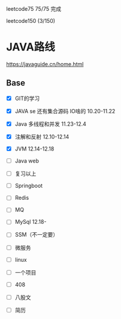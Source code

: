  

leetcode75  75/75 完成

leetcode150 (3/150)

# JAVA路线 

https://javaguide.cn/home.html

## Base

- [x] GIT的学习 
- [x] JAVA se  还有集合源码 IO啥的 10.20-11.22
- [x] Java 多线程和并发  11.23-12.4
- [x] 注解和反射 12.10-12.14
- [x] JVM     12.14-12.18
- [ ] Java web 
- [ ] 复习以上
- [ ] Springboot
- [ ] Redis
- [ ] MQ
- [ ] MySql 12.18-
- [ ] SSM（不一定要）
- [ ] 微服务
- [ ] linux
- [ ] 一个项目
- [ ] 408
- [ ] 八股文
- [ ] 简历

